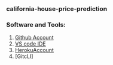 ### california-house-price-prediction

### Software and Tools:
1. [Github Account](https://github.com)
2. [VS code IDE](https://code.visualstudio.com)
3. [HerokuAccount](https://heroku.com)
4. [GitcLI]

